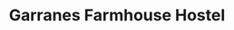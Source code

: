 ---
title: "Garranes Farmhouse Hostel"
address: "Garranes Cahermore Castletownbere Co. Cork"
tel: "(027)73147"
county: "Cork"
category: "Hostels"
type: "Content"
lat: "51.652286"
lng: "-9.909254"
---